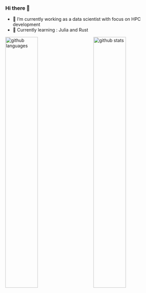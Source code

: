 ### Hi there 👋

- 🔭 I’m currently working as a data scientist with focus on HPC development
- 🌱 Currently learning : Julia and Rust

<img src="https://github-readme-stats.vercel.app/api?username=MartinMikkelsen&show_icons=true&theme=transparent" alt="github stats" width="45%" align="right"/>
<img src="https://github-readme-stats.vercel.app/api/top-langs/?username=MartinMikkelsen&show_icons=true&theme=transparent&layout=compact&hide=Makefile,Tex,Rich_Text_Format" alt="github languages" width="45%"/>

